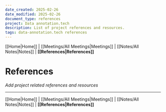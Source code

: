 ```yaml
---
date_created: 2025-02-26
date_modified: 2025-02-26
document_type: references
project: Data annotation.tech
description: List of project references and resources.
tags: data-annotation.tech references
---
```

[[Home|Home]] | [[Meetings/All Meetings|Meetings]] | [[Notes/All Notes|Notes]] | **[[References|References]]**
# References
*Add project related references and resources*

---
[[Home|Home]] | [[Meetings/All Meetings|Meetings]] | [[Notes/All Notes|Notes]] | **[[References|References]]**